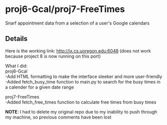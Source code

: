 
# proj6-Gcal/proj7-FreeTimes
Snarf appointment data from a selection of a user's Google calendars 

## Details
Here is the working link: http://ix.cs.uoregon.edu:6048 (does not work because project 8 is now running on this port)

What I did:<br>
proj6-Gcal<br>
-Add HTML formatting to make the interface sleeker and more user-friendly <br>
-Added fetch_busy_time function to main.py to search for the busy times in a calender for a given date range <br>

proj7-FreeTimes<br>
-Added fetch_free_times function to calculate free times from busy times <br>

<b>NOTE</b>: I had to delete my original repo due to my inability to push through my machine, so previous comments have been lost
